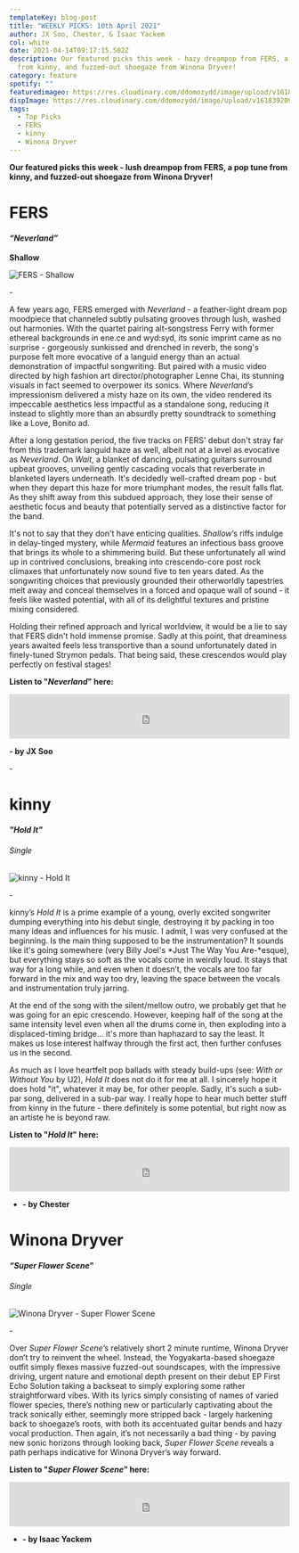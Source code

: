 ```yaml
---
templateKey: blog-post
title: "WEEKLY PICKS: 10th April 2021"
author: JX Soo, Chester, & Isaac Yackem
col: white
date: 2021-04-14T09:17:15.502Z
description: Our featured picks this week - hazy dreampop from FERS, a pop tune
  from kinny, and fuzzed-out shoegaze from Winona Dryver!
category: feature
spotify: ""
featuredimageo: https://res.cloudinary.com/ddomozydd/image/upload/v1618392093/banner_rysdsl.jpg
dispImage: https://res.cloudinary.com/ddomozydd/image/upload/v1618392093/card_eyrpvy.jpg
tags:
  - Top Picks
  - FERS
  - kinny
  - Winona Dryver
---
```

**Our featured picks this week - lush dreampop from FERS, a pop tune from kinny, and fuzzed-out shoegaze from Winona Dryver!**

# FERS

#### ***“Neverland”***

**Shallow** 

![FERS - Shallow](https://res.cloudinary.com/ddomozydd/image/upload/v1618392093/fers_tedbgh.jpg "FERS - Shallow")

\-

A few years ago, FERS emerged with *Neverland* - a feather-light dream pop moodpiece that channeled subtly pulsating grooves through lush, washed out harmonies. With the quartet pairing alt-songstress Ferry with former ethereal backgrounds in ene.ce and wyd:syd, its sonic imprint came as no surprise - gorgeously sunkissed and drenched in reverb, the song's purpose felt more evocative of a languid energy than an actual demonstration of impactful songwriting. But paired with a music video directed by high fashion art director/photographer Lenne Chai, its stunning visuals in fact seemed to overpower its sonics. Where *Neverland*’s impressionism delivered a misty haze on its own, the video rendered its impeccable aesthetics less impactful as a standalone song, reducing it instead to slightly more than an absurdly pretty soundtrack to something like a Love, Bonito ad.

After a long gestation period, the five tracks on FERS' debut don't stray far from this trademark languid haze as well, albeit not at a level as evocative as *Neverland*. On *Wait*, a blanket of dancing, pulsating guitars surround upbeat grooves, unveiling gently cascading vocals that reverberate in blanketed layers underneath. It's decidedly well-crafted dream pop - but when they depart this haze for more triumphant modes, the result falls flat. As they shift away from this subdued approach, they lose their sense of aesthetic focus and beauty that potentially served as a distinctive factor for the band.

It's not to say that they don't have enticing qualities. *Shallow*’s riffs indulge in delay-tinged mystery, while *Mermaid* features an infectious bass groove that brings its whole to a shimmering build. But these unfortunately all wind up in contrived conclusions, breaking into crescendo-core post rock climaxes that unfortunately now sound five to ten years dated. As the songwriting choices that previously grounded their otherworldly tapestries melt away and conceal themselves in a forced and opaque wall of sound - it feels like wasted potential, with all of its delightful textures and pristine mixing considered.

Holding their refined approach and lyrical worldview, it would be a lie to say that FERS didn't hold immense promise. Sadly at this point, that dreaminess years awaited feels less transportive than a sound unfortunately dated in finely-tuned Strymon pedals. That being said, these crescendos would play perfectly on festival stages! 

**Listen to "*Neverland*" here:**

<iframe src="https://open.spotify.com/embed/track/4x5rIxelDbWp1CaG1QxJLm" width="100%" height="80" frameborder="0" allowtransparency="true" allow="encrypted-media"></iframe>

**\- by JX Soo**

\-

# kinny

#### ***"Hold It"***

###### Single

![kinny - Hold It](https://res.cloudinary.com/ddomozydd/image/upload/v1618392092/kinny_yeqbmc.jpg "kinny - Hold It")

\-

kinny’s *Hold It* is a prime example of a young, overly excited songwriter dumping everything into his debut single, destroying it by packing in too many ideas and influences for his music. I admit, I was very confused at the beginning. Is the main thing supposed to be the instrumentation? It sounds like it's going somewhere (very Billy Joel's *Just The Way You Are-*esque), but everything stays so soft as the vocals come in weirdly loud. It stays that way for a long while, and even when it doesn’t, the vocals are too far forward in the mix and way too dry, leaving the space between the vocals and instrumentation truly jarring.

At the end of the song with the silent/mellow outro, we probably get that he was going for an epic crescendo. However, keeping half of the song at the same intensity level even when all the drums come in, then exploding into a displaced-timing bridge... it's more than haphazard to say the least. It makes us lose interest halfway through the first act, then further confuses us in the second. 

As much as I love heartfelt pop ballads with steady build-ups (see: *With or Without You* by U2), *Hold It* does not do it for me at all. I sincerely hope it does hold "it", whatever it may be, for other people. Sadly, it's such a sub-par song, delivered in a sub-par way. I really hope to hear much better stuff from kinny in the future - there definitely is some potential, but right now as an artiste he is beyond raw.

**Listen to "*Hold It*" here:**

<iframe src="https://open.spotify.com/embed/track/4c8rUqvc4PynQcYM1HHThk" width="100%" height="80" frameborder="0" allowtransparency="true" allow="encrypted-media"></iframe>

* **\- by Chester**

# Winona Dryver

#### ***“Super Flower Scene*"**

###### Single

![Winona Dryver - Super Flower Scene](https://res.cloudinary.com/ddomozydd/image/upload/v1618392092/winonadryver_a3cgw5.jpg "Winona Dryver - Super Flower Scene")

\-

Over *Super Flower Scene*’s relatively short 2 minute runtime, Winona Dryver don’t try to reinvent the wheel. Instead, the Yogyakarta-based shoegaze outfit simply flexes massive fuzzed-out soundscapes, with the impressive driving, urgent nature and emotional depth present on their debut EP First Echo Solution taking a backseat to simply exploring some rather straightforward vibes. With its lyrics simply consisting of names of varied flower species, there’s nothing new or particularly captivating about the track sonically either, seemingly more stripped back - largely harkening back to shoegaze’s roots, with both its accentuated guitar bends and hazy vocal production. Then again, it’s not necessarily a bad thing - by paving new sonic horizons through looking back, *Super Flower Scene* reveals a path perhaps indicative for Winona Dryver’s way forward.

**Listen to "*Super Flower Scene*” here:**

<iframe src="https://open.spotify.com/embed/track/1bXAsIKd5YiOuyFVUm1V4z" width="100%" height="80" frameborder="0" allowtransparency="true" allow="encrypted-media"></iframe>

* **\- by Isaac Yackem**